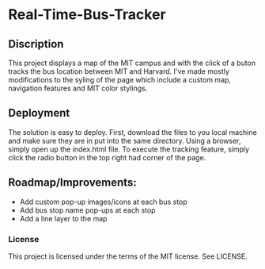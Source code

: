 # Real-Time-Bus-Tracker

## Discription
This project displays a map of the MIT campus and with the click of a buton tracks the bus location between MIT and Harvard. I've made mostly
modifications to the syling of the page which include a custom map, navigation features and MIT color stylings.

## Deployment
The solution is easy to deploy. First, download the files to you local machine and make sure they are in put into the same directory. Using a browser, simply open up the index.html file. To execute the tracking feature, simply click the radio button in the top right had corner of the page. 

## Roadmap/Improvements: 
- Add custom pop-up images/icons at each bus stop
- Add bus stop name pop-ups at each stop
- Add a line layer to the map

### License
This project is licensed under the terms of the MIT license. See LICENSE.
